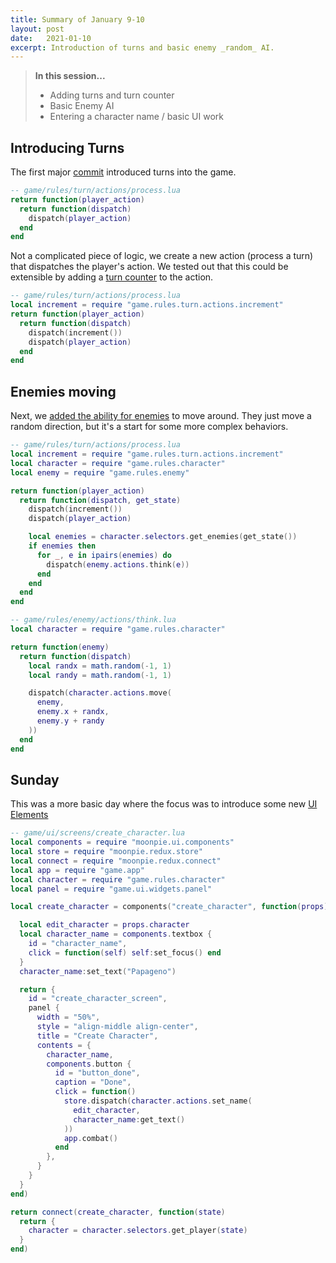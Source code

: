 ```yaml
---
title: Summary of January 9-10
layout: post
date:   2021-01-10
excerpt: Introduction of turns and basic enemy _random_ AI.
---
```


> **In this session...**
> - Adding turns and turn counter
> - Basic Enemy AI
> - Entering a character name / basic UI work

## Introducing Turns

The first major [commit](https://github.com/tredfern/terminus/commit/cfc16704532119046d3cdb48026b1466bbb9be1a) introduced
turns into the game. 

```lua
-- game/rules/turn/actions/process.lua
return function(player_action)
  return function(dispatch)
    dispatch(player_action)
  end
end 
```

Not a complicated piece of logic, we create a new action (process a turn) that dispatches the player's action. We tested out that this could be extensible by adding a [turn counter](https://github.com/tredfern/terminus/commit/d3cbccacd971b1d997e3c85ccc6251e8dc0eb25a) to the action.

```lua
-- game/rules/turn/actions/process.lua
local increment = require "game.rules.turn.actions.increment"
return function(player_action)
  return function(dispatch)
    dispatch(increment())
    dispatch(player_action)
  end
end 
```

## Enemies moving

Next, we [added the ability for enemies](https://github.com/tredfern/terminus/commit/041d04270a4e242eaee34fa429de4d246c68df4f) to move around. They just move a random direction, but it's a start for some more complex behaviors.

```lua
-- game/rules/turn/actions/process.lua
local increment = require "game.rules.turn.actions.increment"
local character = require "game.rules.character"
local enemy = require "game.rules.enemy"

return function(player_action)
  return function(dispatch, get_state)
    dispatch(increment())
    dispatch(player_action)

    local enemies = character.selectors.get_enemies(get_state())
    if enemies then
      for _, e in ipairs(enemies) do
        dispatch(enemy.actions.think(e))
      end
    end
  end
end

-- game/rules/enemy/actions/think.lua
local character = require "game.rules.character"

return function(enemy)
  return function(dispatch)
    local randx = math.random(-1, 1)
    local randy = math.random(-1, 1)

    dispatch(character.actions.move(
      enemy,
      enemy.x + randx,
      enemy.y + randy
    ))
  end
end 
```

## Sunday

This was a more basic day where the focus was to introduce some new [UI Elements](https://github.com/tredfern/terminus/commit/bc8cf9732badac4c48556776a2a485081a484d11)

```lua
-- game/ui/screens/create_character.lua
local components = require "moonpie.ui.components"
local store = require "moonpie.redux.store"
local connect = require "moonpie.redux.connect"
local app = require "game.app"
local character = require "game.rules.character"
local panel = require "game.ui.widgets.panel"

local create_character = components("create_character", function(props)

  local edit_character = props.character
  local character_name = components.textbox {
    id = "character_name",
    click = function(self) self:set_focus() end
  }
  character_name:set_text("Papageno")

  return {
    id = "create_character_screen",
    panel {
      width = "50%",
      style = "align-middle align-center",
      title = "Create Character",
      contents = {
        character_name,
        components.button {
          id = "button_done",
          caption = "Done",
          click = function()
            store.dispatch(character.actions.set_name(
              edit_character,
              character_name:get_text()
            ))
            app.combat()
          end
        },
      }
    }
  }
end)

return connect(create_character, function(state)
  return {
    character = character.selectors.get_player(state)
  }
end) 
```
